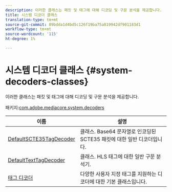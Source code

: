 ```yaml
---
description: 이러한 클래스는 패킷 및 태그에 대해 디코딩 및 구문 분석을 제공합니다.
title: 시스템 디코더 클래스
translation-type: tm+mt
source-git-commit: 89bdda1d4bd5c126f19ba75a819942df901183d1
workflow-type: tm+mt
source-wordcount: '115'
ht-degree: 1%

---
```



# 시스템 디코더 클래스 {#system-decoders-classes}

이러한 클래스는 패킷 및 태그에 대해 디코딩 및 구문 분석을 제공합니다.

패키지:[com.adobe.mediacore.system.decoders](https://help.adobe.com/en_US/primetime/api/psdk/asdoc-dhls_1.4/com/adobe/mediacore/system/decoders/package-detail.html)

| 이름 | 설명 |
|---|---|
| [DefaultSCTE35TagDecoder](https://help.adobe.com/en_US/primetime/api/psdk/asdoc-dhls_1.4/com/adobe/mediacore/system/decoders/DefaultSCTE35TagDecoder.html) | 클래스. Base64 문자열로 인코딩된 SCTE35 패킷에 대한 일반 디코더입니다. |
| [DefaultTextTagDecoder](https://help.adobe.com/en_US/primetime/api/psdk/asdoc-dhls_1.4/com/adobe/mediacore/system/decoders/DefaultTextTagDecoder.html) | 클래스. HLS 태그에 대한 일반 구문 분석기. |
| [태그 디코더](https://help.adobe.com/en_US/primetime/api/psdk/asdoc-dhls_1.4/com/adobe/mediacore/system/decoders/TagDecoder.html) | 다양한 사용자 지정 태그를 지원하는 디코더에 대한 기본 클래스입니다. |

